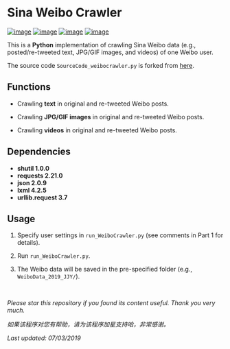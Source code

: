 # Sina Weibo Crawler

[![image](https://img.shields.io/badge/license-MIT-lightgrey.svg)]()
[![image](https://img.shields.io/badge/python-3.7-blue.svg)]()
[![image](https://img.shields.io/badge/status-stable-brightgreen.svg)]()
[![image](https://img.shields.io/badge/build-passing-brightgreen.svg)]()

This is a **Python** implementation of crawling Sina Weibo data (e.g., posted/re-tweeted text, JPG/GIF images, and videos) of one Weibo user.

The source code ```SourceCode_weibocrawler.py``` is forked from [here](https://blog.csdn.net/BF02jgtRS00XKtCx/article/details/79547627).

## Functions

- Crawling **text** in original and re-tweeted Weibo posts.

- Crawling **JPG/GIF images** in original and re-tweeted Weibo posts.

- Crawling **videos** in original and re-tweeted Weibo posts.

## Dependencies

* __shutil 1.0.0__
* __requests 2.21.0__
* __json 2.0.9__
* __lxml 4.2.5__
* __urllib.request 3.7__

## Usage

1. Specify user settings in ```run_WeiboCrawler.py``` (see comments in Part 1 for details).

2. Run ```run_WeiboCrawler.py```.

3. The Weibo data will be saved in the pre-specified folder (e.g., ```WeiboData_2019_JJY/```).

<br>

<i>Please star this repository if you found its content useful. Thank you very much.</i>

<i>如果该程序对您有帮助，请为该程序加星支持哈，非常感谢。</i>

<i>Last updated: 07/03/2019</i>


